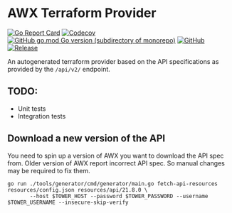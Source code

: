 AWX Terraform Provider
======================
[![Go Report Card](https://goreportcard.com/badge/github.com/ilijamt/terraform-provider-awx)](https://goreportcard.com/report/github.com/ilijamt/terraform-provider-awx)
[![Codecov](https://img.shields.io/codecov/c/gh/ilijamt/terraform-provider-awx)](https://app.codecov.io/gh/ilijamt/terraform-provider-awx)
[![GitHub go.mod Go version (subdirectory of monorepo)](https://img.shields.io/github/go-mod/go-version/ilijamt/terraform-provider-awx)](go.mod)
[![GitHub](https://img.shields.io/github/license/ilijamt/terraform-provider-awx)](LICENSE)
[![Release](https://img.shields.io/github/release/ilijamt/terraform-provider-awx.svg)](https://github.com/ilijamt/terraform-provider-awx/releases/latest)

An autogenerated terraform provider based on the API specifications as provided by the `/api/v2/` endpoint.

TODO:
-----
* Unit tests
* Integration tests

Download a new version of the API
---------------------------------

You need to spin up a version of AWX you want to download the API spec from. 
Older version of AWX report incorrect API spec. So manual changes may be required to fix them.

```shell
go run ./tools/generator/cmd/generator/main.go fetch-api-resources resources/config.json resources/api/21.8.0 \
       --host $TOWER_HOST --password $TOWER_PASSWORD --username $TOWER_USERNAME --insecure-skip-verify
```